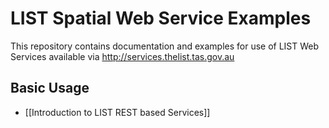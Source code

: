 # LIST Spatial Web Service Examples
This repository contains documentation and examples for use of LIST Web Services available via http://services.thelist.tas.gov.au

## Basic Usage
* [[Introduction to LIST REST based Services]]
